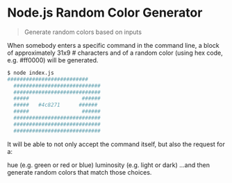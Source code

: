 # Node.js Random Color Generator

> Generate random colors based on inputs

When somebody enters a specific command in the command line, a block of approximately 31x9 # characters and of a random color (using hex code, e.g. #ff0000) will be generated.

```bash
$ node index.js
##########################
  ############################
  ############################
  #####                 ######
  #####   #4c8271      ######
  #####                 ######
  ############################
  ############################
  ############################

```

It will be able to not only accept the command itself, but also the request for a:

hue (e.g. green or red or blue)
luminosity (e.g. light or dark)
...and then generate random colors that match those choices.

```

```
